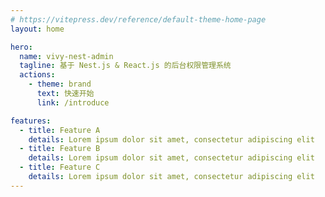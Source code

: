```yaml
---
# https://vitepress.dev/reference/default-theme-home-page
layout: home

hero:
  name: vivy-nest-admin
  tagline: 基于 Nest.js & React.js 的后台权限管理系统
  actions:
    - theme: brand
      text: 快速开始
      link: /introduce

features:
  - title: Feature A
    details: Lorem ipsum dolor sit amet, consectetur adipiscing elit
  - title: Feature B
    details: Lorem ipsum dolor sit amet, consectetur adipiscing elit
  - title: Feature C
    details: Lorem ipsum dolor sit amet, consectetur adipiscing elit
---
```

